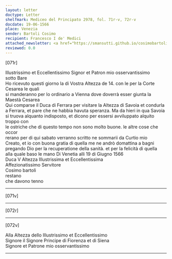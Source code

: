 ```yaml
---
layout: letter
doctype: Letter
shelfmark: Mediceo del Principato 2978, fol. 71r-v, 72r-v
docdate: 19-06-1566
place: Venezia
sender: Bartoli Cosimo
recipient: Francesco I de' Medici
attached_newsletter: <a href="https://smansutti.github.io/cosimobartoli/texts/3079_178/">3079_178</a>
reviewed: 0.0
---
```


[071r]  
  
  
Illustrissimo et Eccellentissimo Signor et Patron mio osservantissimo  
sotto Bare  
Ho ricevuto questi giorno la di Vostra Altezza de 14. con le per la Corte Cesarea le quali  
si manderanno per lo ordinario a Vienna dove doverrà esser giunta la Maestà Cesarea  
Qui comparse il Duca di Ferrara per visitare la Altezza di Savoia et condurla  
a Ferrara, et pare che ne habbia havuta speranza. Ma da hieri in qua Savoia  
si truova alquanto indisposto, et dicono per essersi avviluppato alquito troppo con  
le ostriche che di questo tempo non sono molto buone. le altre cose che occor  
rerano per di qui sabato verranno scritto ne sommarii da Curtio mio  
Creato, et io con buona gratia di quella me ne andrò domattina a bagni  
pregando Dio per la recuperatione della sanità. et per la felicità di quella  
alla quale baso le mano Di Venetia alli 19 di Giugno 1566  
Duca V Altezza Illustrissima et Eccellentissima  
Affezionatissimo Servitore  
Cosimo bartoli  
restano  
che davono tenno  
  
---  

[071v]  
  
  
  
---  

[072r]  
  
  
  
---  

[072v]  
  
  
Alla Altezza dello Illustrissimo et Eccellentissimo  
Signore il Signore Principe di Fiorenza et di Siena  
Signore et Patrone mio osservantissimo  
  
---  

